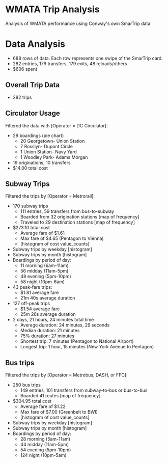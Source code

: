 # WMATA Trip Analysis

Analysis of WMATA performance using Conway's own SmarTrip data

# Data Analysis

- 688 rows of data. Each row represents one swipe of the SmarTrip card.
- 282 entries, 179 transfers, 179 exits, 48 reloads/others
- $606 spent

## Overall Trip Data

- 282 trips

## Circulator Usage

Filtered the data with [Operator = DC Circulator]:

- 29 boardings (pie chart)
  - 20 Georgetown- Union Station
  - 7 Rosslyn- Dupont Circle 
  - 1 Union Station- Navy Yard 
  - 1 Woodley Park- Adams Morgan
- 19 originations, 10 transfers
- $14.00 total cost

## Subway Trips

Filtered the trips by [Operator = Metrorail]:

- 170 subway trips
  - 111 entries, 59 transfers from bus-to-subway
  - Boarded from 32 origination stations [map of frequency] 
  - Traveled to 29 destination stations [map of frequency] 
- $273.10 total cost
  - Average fare of $1.61
  - Max fare of $4.65 (Pentagon to Vienna) 
  - [histogram of cost value_counts]
- Subway trips by weekday [histogram] 
- Subway trips by month [histogram]
- Boardings by period of day: 
  - 11 morning (6am-11am)
  - 56 midday (11am-5pm)
  - 48 evening (5pm-10pm)
  - 58 night (10pm-6am)
- 43 peak-fare trips:
  - $1.81 average fare
  - 21m 40s average duration
- 127 off-peak trips
  - $1.54 average fare
  - 25m 26s average duration
- 2 days, 21 hours, 24 minutes total time
  - Average duration: 24 minutes, 29 seconds
  - Median duration: 21 minutes
  - 75% duration: 27 minutes
  - Shortest trip: 7 minutes (Pentagon to National Airport)
  - Longest trip: 1 hour, 15 minutes (New York Avenue to Pentagon)

## Bus trips

Filtered the trips by [Operator = Metrobus, DASH, or FFC]:

- 250 bus trips 
  - 149 entries, 101 transfers from subway-to-bus or bus-to-bus
  - Boarded 41 routes [map of frequency] 
- $304.95 total cost
  - Average fare of $1.22
  - Max fare of $7.00 (Greenbelt to BWI) 
  - [histogram of cost value_counts]
- Subway trips by weekday [histogram] 
- Subway trips by month [histogram]
- Boardings by period of day: 
  - 28 morning (5am-11am)
  - 44 midday (11am-5pm)
  - 54 evening (5pm-10pm)
  - 124 night (10pm-5am)